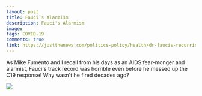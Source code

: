 ```yaml
---
layout: post
title: Fauci's Alarmism
description: Fauci's Alarmism
image: 
tags: COVID-19
comments: true
link: https://justthenews.com/politics-policy/health/dr-faucis-recurring-nightmares-covid-19-might-be-his-worst-its-sure-not-his
---
```

As Mike Fumento and I recall from his days as an AIDS fear-monger and
alarmist, Fauci's track record was horrible even before he messed up the
C19 response! Why wasn't he fired decades ago?

![](https://lh4.googleusercontent.com/nU6WjFUPc0CEg2BiOYax9ir04gsUzU5Fl3vIinhBH9xhGUr-VGiIFpjc_JFjmZ_bxJtXVBDsd-MoIYh2RhonHfz5-CW-2UWfDI9HOw2VThnGQPoU_Q=w1280)
